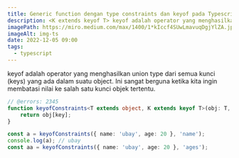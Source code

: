 ```yaml
---
title: Generic function dengan type constraints dan keyof pada Typescript
description: <K extends keyof T> keyof adalah operator yang menghasilkan union type dari semua kunci (keys) yang ada dalam suatu object. Ini sangat berguna ketika kita ingin membatasi nilai ke salah satu kunci objek tertentu.
imagePath: https://miro.medium.com/max/1400/1*kIccf4SUwLmavuqDgjYlZA.jpeg
imageAlt: img-ts
date: 2022-12-05 09:00
tags:
  - typescript
---
```


keyof adalah operator yang menghasilkan union type dari semua kunci (keys) yang ada dalam suatu object. Ini sangat berguna ketika kita ingin membatasi nilai ke salah satu kunci objek tertentu.

```ts twoslash
// @errors: 2345
function keyofConstraints<T extends object, K extends keyof T>(obj: T, key: K) {
	return obj[key];
}

const a = keyofConstraints({ name: 'ubay', age: 20 }, 'name');
console.log(a); // ubay
const aa = keyofConstraints({ name: 'ubay', age: 20 }, 'ages');
```
